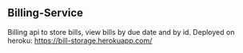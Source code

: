 ## Billing-Service

Billing api to store bills, view bills by due date and by id. Deployed on heroku: https://bill-storage.herokuapp.com/
